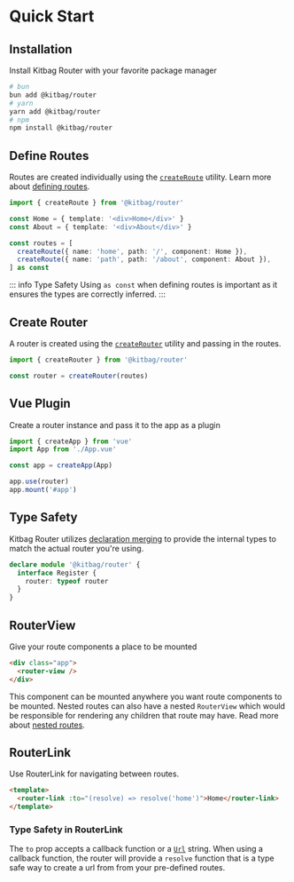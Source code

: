 # Quick Start

## Installation

Install Kitbag Router with your favorite package manager

```bash
# bun
bun add @kitbag/router
# yarn
yarn add @kitbag/router
# npm
npm install @kitbag/router
```

## Define Routes

Routes are created individually using the [`createRoute`](/api/functions/createRoute) utility. Learn more about [defining routes](/core-concepts/defining-routes).

```ts
import { createRoute } from '@kitbag/router'

const Home = { template: '<div>Home</div>' }
const About = { template: '<div>About</div>' }

const routes = [
  createRoute({ name: 'home', path: '/', component: Home }),
  createRoute({ name: 'path', path: '/about', component: About }),
] as const
```
::: info Type Safety
Using `as const` when defining routes is important as it ensures the types are correctly inferred.
:::

## Create Router
A router is created using the [`createRouter`](/api/functions/createRouter) utility and passing in the routes.

```ts
import { createRouter } from '@kitbag/router'

const router = createRouter(routes)
```

## Vue Plugin

Create a router instance and pass it to the app as a plugin

```ts {6}
import { createApp } from 'vue'
import App from './App.vue'

const app = createApp(App)

app.use(router)
app.mount('#app')
```

## Type Safety

Kitbag Router utilizes [declaration merging](https://www.typescriptlang.org/docs/handbook/declaration-merging.html) to provide the internal types to match the actual router you're using.

```ts
declare module '@kitbag/router' {
  interface Register {
    router: typeof router
  }
}
```

## RouterView

Give your route components a place to be mounted

```html
<div class="app">
  <router-view />
</div>
```

This component can be mounted anywhere you want route components to be mounted. Nested routes can also have a nested `RouterView` which would be responsible for rendering any children that route may have. Read more about [nested routes](/core-concepts/defining-routes#nested-routes).

## RouterLink

Use RouterLink for navigating between routes.

```html
<template>
  <router-link :to="(resolve) => resolve('home')">Home</router-link>
</template>
```

### Type Safety in RouterLink

The `to` prop accepts a callback function or a [`Url`](/api/types/Url) string. When using a callback function, the router will provide a `resolve` function that is a type safe way to create a url from from your pre-defined routes. 
